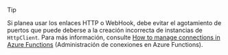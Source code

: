 > [!TIP]
>
> Si planea usar los enlaces HTTP o WebHook, debe evitar el agotamiento de puertos que puede deberse a la creación incorrecta de instancias de `HttpClient`. Para más información, consulte [How to manage connections in Azure Functions](../articles/azure-functions/manage-connections.md) (Administración de conexiones en Azure Functions).
